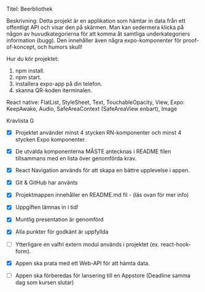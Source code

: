 Titel: Beerbliothek

Beskrivning: Detta projekt är en applikation som hämtar in data från ett offentligt API och visar den på skärmen.
Man kan sedermera klicka på någon av huvudkategorierna för att komma åt samtliga underkategoriers information (bugg).
Den innehåller även några expo-komponenter för proof-of-koncept, och humors skull!

Hur du kör projektet:

1. npm install.
2. npm start.
3. installera expo-app på din telefon.
4. skanna QR-koden iterminalen.

React native: FlatList, StyleSheet, Text, TouchableOpacity, View,
Expo: KeepAwake, Audio, SafeAreaContext (SafeAreaView enbart), Image

Kravlista G

- [x] Projektet använder minst 4 stycken RN-komponenter och minst 4 stycken Expo
      komponenter.
- [x] De utvalda komponenterna MÅSTE antecknas i README filen tillsammans med en
      lista över genomförda krav.
- [x] React Navigation används för att skapa en bättre upplevelse i appen.
- [x] Git & GitHub har använts
- [x] Projektmappen innehåller en README.md fil - (läs ovan för mer info)
- [x] Uppgiften lämnas in i tid!
- [x] Muntlig presentation är genomförd

- [x] Alla punkter för godkänt är uppfyllda
- [ ] Ytterligare en valfri extern modul används i projektet (ex. react-hook-form).
- [x] Appen ska prata med ett Web-API för att hämta data.
- [ ] Appen ska förberedas för lansering till en Appstore (Deadline samma dag som kursen
      slutar)
